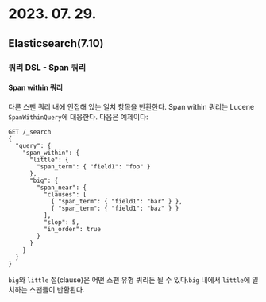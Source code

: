 # 2023. 07. 29.

## Elasticsearch(7.10)

### 쿼리 DSL - Span 쿼리

#### Span within 쿼리

다른 스팬 쿼리 내에 인접해 있는 일치 항목을 반환한다. Span within 쿼리는 Lucene `SpanWithinQuery`에 대응한다. 다음은 예제이다:

```http
GET /_search
{
  "query": {
    "span_within": {
      "little": {
        "span_term": { "field1": "foo" }
      },
      "big": {
        "span_near": {
          "clauses": [
            { "span_term": { "field1": "bar" } },
            { "span_term": { "field1": "baz" } }
          ],
          "slop": 5,
          "in_order": true
        }
      }
    }
  }
}
```

`big`와 `little` 절(clause)은 어떤 스팬 유형 쿼리든 될 수 있다.`big` 내에서 `little`에 일치하는 스팬들이 반환된다.

